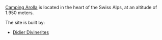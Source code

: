 
[Camping Arolla](https://www.camping-arolla.com) is located in the heart of the Swiss Alps, at an altitude of 1.950 meters.

The site is built by:

* [Didier Divinerites](https://github.com/divinerites)
